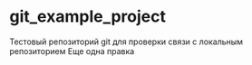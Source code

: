 # git_example_project
Тестовый репозиторий git для проверки связи с локальным репозиторием
Еще одна правка 
